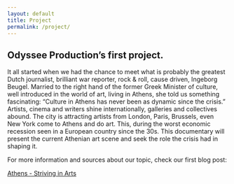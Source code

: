 ```yaml
---
layout: default
title: Project
permalink: /project/
---
```


<div class="container">
  <div class="row">
    <div class="col-xs-12 col-lg-6 col-lg-offset-3">
      <h2>
        Odyssee Production’s first project.
      </h2>
      <p class="text-block">
        It all started when we had the chance to meet what is probably the greatest Dutch journalist, brilliant war reporter, rock & roll, cause driven, Ingeborg Beugel.
        Married to the right hand of the former Greek Minister of culture, well introduced in the world of art, living in Athens, she told us something fascinating: “Culture in Athens has never been as dynamic since the crisis.”
        Artists, cinema and writers shine internationally, galleries and collectives abound. The city is attracting artists from London, Paris, Brussels, even New York come to Athens and do art. This, during the worst economic recession seen in a European country since the 30s. 
        This documentary will present the current Athenian art scene and seek the role the crisis had in shaping it.
      </p>
      <p>
        For more information and sources about our topic, check our first blog post: 
      </p>
      <a href="https://medium.com/@Odysseeprod/athens-striving-in-arts-787b40f6896b" class="odyssee-link">
        Athens - Striving in Arts
      </a>
    </div>
  </div>
</div>
